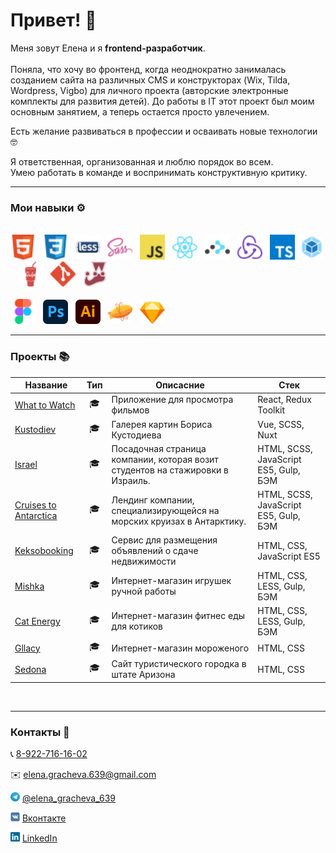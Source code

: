 <h1>Привет! 👋</h1>

Меня зовут Елена и я **frontend-разработчик**.
<br /><br />
Поняла, что хочу во фронтенд, когда неоднократно занималась созданием сайта на различных CMS и конструкторах (Wix, Tilda, Wordpress, Vigbo) для личного проекта (авторские электронные комплекты для развития детей). До работы в IT этот проект был моим основным занятием, а теперь остается просто увлечением.

Есть желание развиваться в профессии и осваивать новые технологии 🤓 

Я ответственная, организованная и люблю порядок во всем.<br />
Умею работать в команде и воспринимать конструктивную критику.
<hr />

### Мои навыки ⚙️
<div>
    <br/>
    <img src='img/icons/HTML.svg' title='HTML' alt='HTML' width='40'>&nbsp;&nbsp;
    <img src='img/icons/CSS.svg' title='CSS' alt='CSS' width='40'>&nbsp;&nbsp;
    <img src='img/icons/Less.svg' title='Less' alt='Less' width='40'>&nbsp;&nbsp;
    <img src='img/icons/SASS.svg' title='SASS / SCSS' alt='SASS / SCSS' width='40'>&nbsp;&nbsp;
    <img src='img/icons/Javascript.svg' title='JavaScript' alt='JavaScript' width='40'>&nbsp;&nbsp;
    <img src='img/icons/React.svg' title='React' alt='React' width='40'>&nbsp;&nbsp;
    <img src='img/icons/React-Router.svg' title='React Router' alt='React Router' width='40'>&nbsp;&nbsp;
    <img src='img/icons/Redux.svg' title='Redux' alt='Redux' width='40'>&nbsp;&nbsp;
    <img src='img/icons/Typescript.svg' title='TypeScript' alt='TypeScript' width='40'>&nbsp;
    <img src='img/icons/Webpack.svg' title='Webpack' alt='Webpack' width='40'>&nbsp;&nbsp;
    <img src='img/icons/Gulp.svg' title='Gulp' alt='Gulp' width='40'>&nbsp;&nbsp;
    <img src='img/icons/Git.svg' title='Git' alt='Git' width='40'>&nbsp;&nbsp;
    <img src='img/icons/Jest.svg' title='Jest' alt='Jest' width='40'>&nbsp;&nbsp;
    <br/><br/>
    <img src='img/icons/Figma.svg' title='Figma' alt='Figma' width='40'>&nbsp;&nbsp;
    <img src='img/icons/Adobe_Photoshop_CC.svg' title='Photoshop' alt='Photoshop' width='40'>&nbsp;&nbsp;
    <img src='img/icons/Adobe_Illustrator_CC.svg' title='Illustrator' alt='Illustrator' width='40'>&nbsp;&nbsp;
    <img src='img/icons/Zeplin.svg' title='Zeplin' alt='Zeplin' width='40'>&nbsp;&nbsp;
    <img src='img/icons/Sketch.svg' title='Sketch' alt='Sketch' width='40'>
    <br />
</div>
<hr />

### Проекты 📚

| Название                                                                 | Тип                                          | Описасние                                                                    | Стек                             |
|--------------------------------------------------------------------------|----------------------------------------------|------------------------------------------------------------------------------|----------------------------------|
| [What to Watch](https://github.com/elhane/what-to-watch)                 | <div align='center' title='Учебный'>🎓</div> | Приложение для просмотра фильмов         | React, Redux Toolkit             |
| [Kustodiev](https://github.com/elhane/kustodiev)                            | <div align='center' title='Учебный'>🎓</div> | Галерея картин Бориса Кустодиева                                             | Vue, SCSS, Nuxt                  |
| [Israel](https://github.com/elhane/israel)                               | <div align='center' title='Учебный'>🎓</div> | Посадочная страница компании, которая возит студентов на стажировки в Израиль. | HTML, SCSS, JavaScript ES5, Gulp, БЭМ |
| [Cruises to Antarctica](https://github.com/elhane/cruises-to-antarctica) | <div align='center' title='Учебный'>🎓</div> | Лендинг компании, специализирующейся на морских круизах в Антарктику.        | HTML, SCSS, JavaScript ES5, Gulp, БЭМ |
 [Keksobooking](https://github.com/elhane/283879-keksobooking-20)         | <div align='center' title='Учебный'>🎓</div> | Сервис для размещения объявлений о сдаче недвижимости                        | HTML, CSS, JavaScript ES5        |
| [Mishka](https://github.com/elhane/mishka)                               | <div align='center' title='Учебный'>🎓</div> | Интернет-магазин игрушек ручной работы                                       | HTML, CSS, LESS, Gulp, БЭМ            |
| [Cat Energy](https://github.com/elhane/cat-energy)                       | <div align='center' title='Учебный'>🎓</div> | Интернет-магазин фитнес еды для котиков                                      | HTML, CSS, LESS, Gulp, БЭМ            |
| [Gllacy](elhane.github.io/gllacy)                                        | <div align='center' title='Учебный'>🎓</div> | Интернет-магазин мороженого                                                  | HTML, CSS                        |
| [Sedona](https://github.com/elhane/sedona)                               | <div align='center' title='Учебный'>🎓</div> | Сайт туристического городка в штате Аризона                                  | HTML, CSS                        |
<br />
<hr />

### Контакты  💬
<p>📞 <a href='tel:89227161602'>8-922-716-16-02</a> </p>
<p>✉️ <a href='mailto:elena.gracheva.639@gmail.com'>elena.gracheva.639@gmail.com</a> </p>
<p><img src='img/icons/Telegram.svg' title='Telegram' alt='Telegram' width='15'> <a href='https://t.me/elena_gracheva_639'>@elena_gracheva_639</a></p>
<p><img src='img/icons/VK.svg' title='VK' alt='VK' width='15'> <a href='https://vk.me/elhane'>Вконтакте</a></p>
<p><img src='img/icons/LinkedIn.svg' title='LinkedIn' alt='LinkedIn' width='15'> <a href='https://www.linkedin.com/in/elena-gracheva-b21917215'>LinkedIn</a></p>



